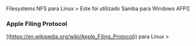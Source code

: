 Filesystems 
NFS para Linux > Este foi utilizado
Samba para Windows
AFP([

### Apple Filing Protocol

](https://en.wikipedia.org/wiki/Apple_Filing_Protocol)) para Linux > 